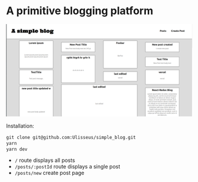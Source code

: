 # A primitive blogging platform

![alt text](./public/layout.png)

Installation:

```
git clone git@github.com:Ulisseus/simple_blog.git
yarn
yarn dev
```

- `/` route displays all posts
- `/posts/:postId` route displays a single post
- `/posts/new` create post page
